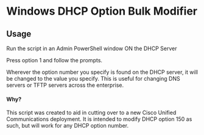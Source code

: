 # Windows DHCP Option Bulk Modifier
 
## Usage
Run the script in an Admin PowerShell window ON the DHCP Server

Press option 1 and follow the prompts.

Wherever the option number you specify is found on the DHCP server, it will be changed to the value you specify. This is useful for changing DNS servers or TFTP servers across the enterprise.


#### Why?
This script was created to aid in cutting over to a new Cisco Unified Communications deployment. It is intended to modify DHCP option 150 as such, but will work for any DHCP option number.